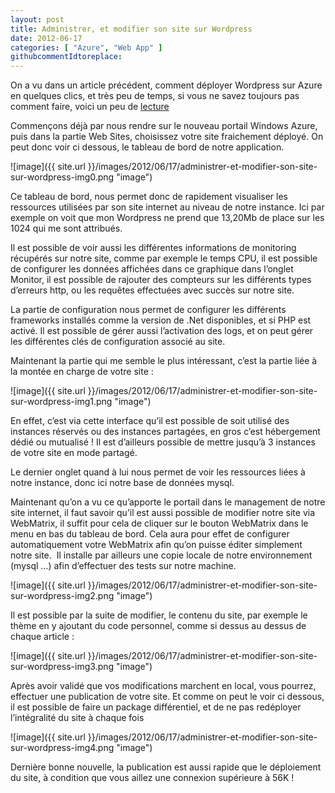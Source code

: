 ```yaml
---
layout: post
title: Administrer, et modifier son site sur Wordpress
date: 2012-06-17
categories: [ "Azure", "Web App" ]
githubcommentIdtoreplace: 
---
```


On a vu dans un article précédent, comment déployer Wordpress sur Azure en quelques clics, et très peu de temps, si vous ne savez toujours pas comment faire, voici un peu de [lecture](http://blog.woivre.fr/Archives/2012/6/deployer-wordpress-sur-azure-en-3-clics-et-un-cafe-)

Commençons déjà par nous rendre sur le nouveau portail Windows Azure, puis dans la partie Web Sites, choisissez votre site fraichement déployé. On peut donc voir ci dessous, le tableau de bord de notre application.

![image]({{ site.url }}/images/2012/06/17/administrer-et-modifier-son-site-sur-wordpress-img0.png "image")

Ce tableau de bord, nous permet donc de rapidement visualiser les ressources utilisées par son site internet au niveau de notre instance. Ici par exemple on voit que mon Wordpress ne prend que 13,20Mb de place sur les 1024 qui me sont attribués.

Il est possible de voir aussi les différentes informations de monitoring récupérés sur notre site, comme par exemple le temps CPU, il est possible de configurer les données affichées dans ce graphique dans l’onglet Monitor, il est possible de rajouter des compteurs sur les différents types d’erreurs http, ou les requêtes effectuées avec succès sur notre site.

La partie de configuration nous permet de configurer les différents frameworks installés comme la version de .Net disponibles, et si PHP est activé. Il est possible de gérer aussi l’activation des logs, et on peut gérer les différentes clés de configuration associé au site.

Maintenant la partie qui me semble le plus intéressant, c’est la partie liée à la montée en charge de votre site :

![image]({{ site.url }}/images/2012/06/17/administrer-et-modifier-son-site-sur-wordpress-img1.png "image")

En effet, c’est via cette interface qu’il est possible de soit utilisé des instances réservés ou des instances partagées, en gros c’est hébergement dédié ou mutualisé ! Il est d’ailleurs possible de mettre jusqu’à 3 instances de votre site en mode partagé.

Le dernier onglet quand à lui nous permet de voir les ressources liées à notre instance, donc ici notre base de données mysql.

Maintenant qu’on a vu ce qu’apporte le portail dans le management de notre site internet, il faut savoir qu’il est aussi possible de modifier notre site via WebMatrix, il suffit pour cela de cliquer sur le bouton WebMatrix dans le menu en bas du tableau de bord. Cela aura pour effet de configurer automatiquement votre WebMatrix afin qu’on puisse éditer simplement notre site.  Il installe par ailleurs une copie locale de notre environnement (mysql …) afin d’effectuer des tests sur notre machine.

![image]({{ site.url }}/images/2012/06/17/administrer-et-modifier-son-site-sur-wordpress-img2.png "image")

Il est possible par la suite de modifier, le contenu du site, par exemple le thème en y ajoutant du code personnel, comme si dessus au dessus de chaque article :

![image]({{ site.url }}/images/2012/06/17/administrer-et-modifier-son-site-sur-wordpress-img3.png "image")

Après avoir validé que vos modifications marchent en local, vous pourrez, effectuer une publication de votre site. Et comme on peut le voir ci dessous, il est possible de faire un package différentiel, et de ne pas redéployer l’intégralité du site à chaque fois

![image]({{ site.url }}/images/2012/06/17/administrer-et-modifier-son-site-sur-wordpress-img4.png "image")

Dernière bonne nouvelle, la publication est aussi rapide que le déploiement du site, à condition que vous aillez une connexion supérieure à 56K !
